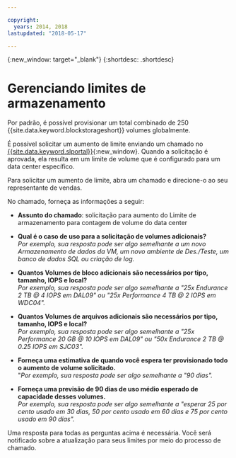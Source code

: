 ```yaml
---

copyright:
  years: 2014, 2018
lastupdated: "2018-05-17"

---
```

{:new_window: target="_blank"}
{:shortdesc: .shortdesc}

# Gerenciando limites de armazenamento

Por padrão, é possível provisionar um total combinado de 250
{{site.data.keyword.blockstorageshort}} volumes globalmente. 

É possível solicitar um aumento de limite enviando um chamado no
[{{site.data.keyword.slportal}}](https://control.softlayer.com/){:new_window}. Quando a solicitação é aprovada, ela resulta em um limite de volume que é configurado para um
data center específico.  

Para solicitar um aumento de limite, abra um chamado e direcione-o ao seu representante de vendas.

No chamado, forneça as informações a seguir:

- **Assunto do chamado**: solicitação para aumento do Limite de armazenamento para
contagem de volume do data center

- **Qual é o caso de uso para a solicitação de volumes adicionais?** <br />
*Por exemplo, sua resposta pode ser algo semelhante a um novo Armazenamento de dados da VM, um novo ambiente de Des./Teste, um banco de dados SQL ou criação de log.*

- **Quantos Volumes de bloco adicionais são necessários por tipo, tamanho, IOPS e
local?** <br />
*Por exemplo, sua resposta pode ser algo semelhante a "25x Endurance 2 TB @ 4 IOPS em DAL09" ou "25x Performance 4 TB @ 2 IOPS em WDC04".*

- **Quantos Volumes de arquivos adicionais são necessários por tipo, tamanho, IOPS e
local?** <br />
*Por exemplo, sua resposta pode ser algo semelhante a "25x Performance 20 GB @ 10 IOPS em DAL09" ou "50x Endurance 2 TB @ 0.25 IOPS em SJC03".*
 
- **Forneça uma estimativa de quando você espera ter provisionado todo o aumento de volume
solicitado.** <br />
 "*Por exemplo, sua resposta pode ser algo semelhante a "90 dias".*

- **Forneça uma previsão de 90 dias de uso médio esperado de capacidade desses
volumes.** <br />
*Por exemplo, sua resposta pode ser algo semelhante a "esperar 25 por cento usado em 30 dias, 50 por cento usado em 60 dias e 75 por cento usado em 90 dias".*

Uma resposta para todas as perguntas acima é necessária. Você será notificado sobre a atualização para seus limites por meio do processo de chamado. 
